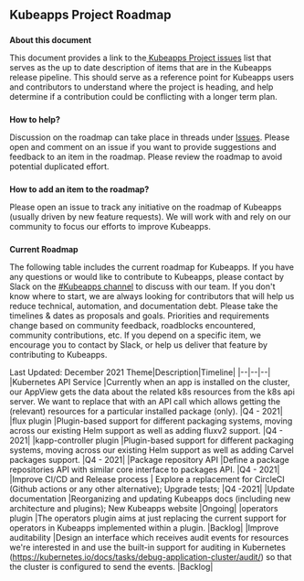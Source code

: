 ## **Kubeapps Project Roadmap**

###

**About this document**

This document provides a link to the[ Kubeapps Project issues](https://github.com/vmware-tanzu/kubeapps/issues) list that serves as the up to date description of items that are in the Kubeapps release pipeline. This should serve as a reference point for Kubeapps users and contributors to understand where the project is heading, and help determine if a contribution could be conflicting with a longer term plan.

###

**How to help?**

Discussion on the roadmap can take place in threads under [Issues](https://github.com/vmware-tanzu/kubeapps/issues). Please open and comment on an issue if you want to provide suggestions and feedback to an item in the roadmap. Please review the roadmap to avoid potential duplicated effort.

###

**How to add an item to the roadmap?**

Please open an issue to track any initiative on the roadmap of Kubeapps (usually driven by new feature requests). We will work with and rely on our community to focus our efforts to improve Kubeapps.

###

**Current Roadmap**

The following table includes the current roadmap for Kubeapps. If you have any questions or would like to contribute to Kubeapps, please contact by Slack on the [#Kubeapps channel](https://kubernetes.slack.com/messages/kubeapps) to discuss with our team. If you don't know where to start, we are always looking for contributors that will help us reduce technical, automation, and documentation debt. Please take the timelines & dates as proposals and goals. Priorities and requirements change based on community feedback, roadblocks encountered, community contributions, etc. If you depend on a specific item, we encourage you to contact by Slack, or help us deliver that feature by contributing to Kubeapps.

Last Updated: December 2021
Theme|Description|Timeline|
|--|--|--|
|Kubernetes API Service |Currently when an app is installed on the cluster, our AppView gets the data about the related k8s resources from the k8s api server. We want to replace that with an API call which allows getting the (relevant) resources for a particular installed package (only). |Q4 - 2021|
|flux plugin |Plugin-based support for different packaging systems, moving across our existing Helm support as well as adding fluxv2 support. |Q4 - 2021|
|kapp-controller plugin |Plugin-based support for different packaging systems, moving across our existing Helm support as well as adding Carvel packages support. |Q4 - 2021|
|Package repository API |Define a package repositories API with similar core interface to packages API. |Q4 - 2021|
|Improve CI/CD and Release process | Explore a replacement for CircleCI (Github actions or any other alternative); Upgrade tests; |Q4 -2021|
|Update documentation |Reorganizing and updating Kubeapps docs (including new architecture and plugins); New Kubeapps website |Ongoing|
|operators plugin |The operators plugin aims at just replacing the current support for operators in Kubeapps implemented within a plugin. |Backlog|
|Improve auditability |Design an interface which receives audit events for resources we're interested in and use the built-in support for auditing in Kubernetes (https://kubernetes.io/docs/tasks/debug-application-cluster/audit/) so that the cluster is configured to send the events. |Backlog|
